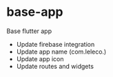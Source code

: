 # base-app

Base flutter app

- Update firebase integration
- Update app name (com.leleco.)
- Update app icon
- Update routes and widgets
